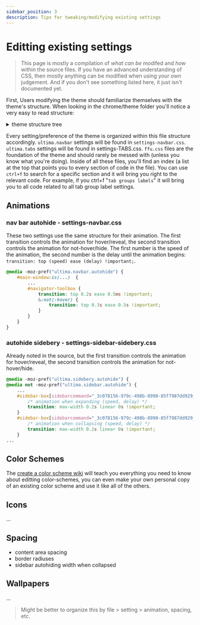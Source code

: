 ```yaml
---
sidebar_position: 3
description: Tips for tweaking/modifying existing settings
---
```


# Editting existing settings

> This page is mostly a compilation of *what can be* modifed and *how* within the source files. If you have an advanced understanding of CSS, then mostly anything can be modified when using your own judgement. And if you don't see something listed here, it just isn't documented yet.

First, Users modifying the theme should familiarize themselves with the theme's structure. When looking in the chrome/theme folder you'll notice a very easy to read structure:

<details>
<summary>theme structure tree</summary>
```
├── theme
│   ├── ffu-global-positioning.css
│   ├── ffu-internal-appearance.css
│   ├── ffu-private-browsing.css
│   ├── ffu-special-configs.css
│   ├── settings-context-menus.css
│   ├── settings-extensions-panel.css
│   ├── settings-icons.css
│   ├── settings-navbar.css
│   ├── settings-navbar-windowcontrols.css
│   ├── settings-sidebar-sidebery.css
│   ├── settings-TABS.css
│   ├── settings-urlbar.css
│   ├── website-aboutaddons.css
│   ├── website-aboutconfig.css
│   ├── website-newtab.css
│   ├── website-private.css
│   ├── website-reddit.css
│   ├── website-styles.css
│   └── website-yt.css
│   ├── color-schemes/
│   │   ├── (color scheme folders)
│   │   └── (wallpaper folder)
│   ├── icons/
│   │   ├── (icons)
├── userChrome.css
├── userContent.css
└── user.js
└── changelog.md (feel free to document/credit your change here if you want to)
```
</details>

Every setting/preference of the theme is organized within this file structure accordingly. `ultima.navbar` settings will be found in `settings-navbar.css`. `ultima.tabs` settings will be found in settings-TABS.css. `ffu.css` files are the foundation of the theme and should rarely be messed with (unless you know what you're doing). Inside of all these files, you'll find an index (a list at the top that points you to every section of code in the file). You can use `ctrl+f` to search for a specific section and it will bring you right to the relevant code. For example, if you ctrl+f "`tab groups labels`" it will bring you to all code related to all tab group label settings.

## Animations

### nav bar autohide - settings-navbar.css 

These two settings use the same structure for their animation. The first transition controls the animation for hover/reveal, the second transition controls the animation for not-hover/hide. The first number is the speed of the animation, the second number is the delay until the animation begins: `transition: top (speed) ease (delay) !important;`.

```css
@media -moz-pref("ultima.navbar.autohide") {
    #main-window:is(...)  {
        ...
        #navigator-toolbox {
            transition: top 0.2s ease 0.5ms !important;
            &:not(:hover) {
                transition: top 0.3s ease 0.5s !important;
            }
        }   
    }
}
```

### autohide sidebery - settings-sidebar-sidebery.css

Already noted in the source, but the first transition controls the animation for hover/reveal, the second transition controls the animation for not-hover/hide.

```css
@media -moz-pref("ultima.sidebery.autohide") {
@media not -moz-pref("ultima.sidebar.autohide") {
    ...
    #sidebar-box[sidebarcommand="_3c078156-979c-498b-8990-85f7987dd929_-sidebar-action"]:hover {
        /* animation when expanding (speed, delay) */
        transition: max-width 0.2s linear 0s !important;
    }
    #sidebar-box[sidebarcommand="_3c078156-979c-498b-8990-85f7987dd929_-sidebar-action"]:not(:hover) {
        /* animation when collapsing (speed, delay) */
        transition: max-width 0.2s linear 0s !important;
    }
...
```

## Color Schemes

The [create a color scheme wiki](/docs/color-schemes/create-a-color-scheme) will teach you everything you need to know about editting color-schemes, you can even make your own personal copy of an existing color scheme and use it like all of the others.

## Icons

...

## Spacing

- content area spacing
- border radiuses
- sidebar autohiding width when collapsed

## Wallpapers

...

> Might be better to organize this by file > setting > animation, spacing, etc.
